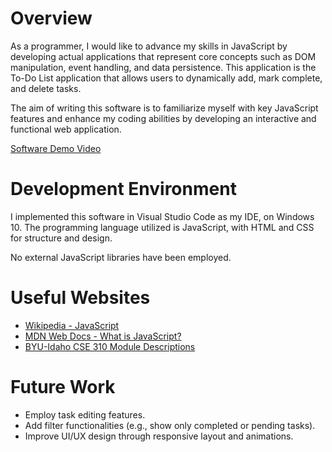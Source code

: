 # Overview

As a programmer, I would like to advance my skills in JavaScript by developing actual applications that represent core concepts such as DOM manipulation, event handling, and data persistence. This application is the To-Do List application that allows users to dynamically add, mark complete, and delete tasks.

The aim of writing this software is to familiarize myself with key JavaScript features and enhance my coding abilities by developing an interactive and functional web application.

[Software Demo Video](http://youtube.link.goes.here)

# Development Environment

I implemented this software in Visual Studio Code as my IDE, on Windows 10. The programming language utilized is JavaScript, with HTML and CSS for structure and design.

No external JavaScript libraries have been employed.

# Useful Websites

- [Wikipedia - JavaScript](https://en.wikipedia.org/wiki/JavaScript)
- [MDN Web Docs - What is JavaScript?](https://developer.mozilla.org/en-US/docs/Learn_web_development/Core/Scripting/What_is_JavaScript)
- [BYU-Idaho CSE 310 Module Descriptions](https://byui-cse.github.io/cse310-ww-course/modules/module_descriptions.html)

# Future Work

- Employ task editing features.
- Add filter functionalities (e.g., show only completed or pending tasks).
- Improve UI/UX design through responsive layout and animations.